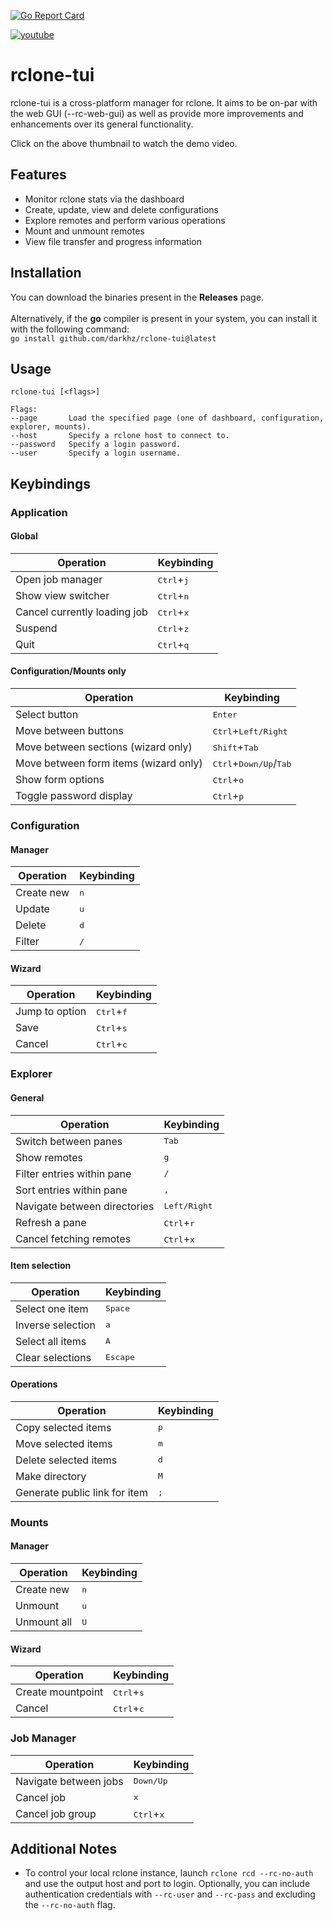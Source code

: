 [![Go Report Card](https://goreportcard.com/badge/github.com/darkhz/rclone-tui)](https://goreportcard.com/report/github.com/darkhz/rclone-tui)

[![youtube](https://img.youtube.com/vi/Jmm55Jh5Nhc/1.jpg)](https://youtube.com/watch?v=Jmm55Jh5Nhc)

# rclone-tui
rclone-tui is a cross-platform manager for rclone. It aims to be on-par with the web GUI (--rc-web-gui) as well as provide more improvements and enhancements over its general functionality.

Click on the above thumbnail to watch the demo video.
## Features
- Monitor rclone stats via the dashboard
- Create, update, view and delete configurations
- Explore remotes and perform various operations
- Mount and unmount remotes
- View file transfer and progress information

## Installation
You can download the binaries present in the **Releases** page. <br /><br />
Alternatively, if the **go** compiler is present in your system, you can install it with the following command:<br />
`go install github.com/darkhz/rclone-tui@latest`

## Usage
```
rclone-tui [<flags>]

Flags:
--page       Load the specified page (one of dashboard, configuration, explorer, mounts).
--host       Specify a rclone host to connect to.
--password   Specify a login password.
--user       Specify a login username.
```

## Keybindings

### Application

#### Global
|Operation                   |Keybinding                  |
|----------------------------|----------------------------|
|Open job manager            |<kbd>Ctrl</kbd>+<kbd>j</kbd>|
|Show view switcher          |<kbd>Ctrl</kbd>+<kbd>n</kbd>|
|Cancel currently loading job|<kbd>Ctrl</kbd>+<kbd>x</kbd>|
|Suspend                     |<kbd>Ctrl</kbd>+<kbd>z</kbd>|
|Quit                        |<kbd>Ctrl</kbd>+<kbd>q</kbd>|

#### Configuration/Mounts  only
|Operation                            |Keybinding                                       |
|-------------------------------------|-------------------------------------------------|
|Select button                        |<kbd>Enter</kbd>                                 |
|Move between buttons                 |<kbd>Ctrl</kbd>+<kbd>Left/Right</kbd>            |
|Move between sections (wizard only)  |<kbd>Shift</kbd>+<kbd>Tab</kbd>                  |
|Move between form items (wizard only)|<kbd>Ctrl</kbd>+<kbd>Down/Up</kbd>/<kbd>Tab</kbd>|
|Show form options                    |<kbd>Ctrl</kbd>+<kbd>o</kbd>                     |
|Toggle password display              |<kbd>Ctrl</kbd>+<kbd>p</kbd>                     |

### Configuration
#### Manager
|Operation |Keybinding  |
|----------|------------|
|Create new|<kbd>n</kbd>|
|Update    |<kbd>u</kbd>|
|Delete    |<kbd>d</kbd>|
|Filter    |<kbd>/</kbd>|

#### Wizard
|Operation     |Keybinding                  |
|--------------|----------------------------|
|Jump to option|<kbd>Ctrl</kbd>+<kbd>f</kbd>|
|Save          |<kbd>Ctrl</kbd>+<kbd>s</kbd>|
|Cancel        |<kbd>Ctrl</kbd>+<kbd>c</kbd>|

### Explorer

#### General
|Operation                   |Keybinding                  |
|----------------------------|----------------------------|
|Switch between panes        |<kbd>Tab</kbd>              |
|Show remotes                |<kbd>g</kbd>                |
|Filter entries within pane  |<kbd>/</kbd>                |
|Sort entries within pane    |<kbd>,</kbd>                |
|Navigate between directories|<kbd>Left/Right</kbd>       |
|Refresh a pane              |<kbd>Ctrl</kbd>+<kbd>r</kbd>|
|Cancel fetching remotes     |<kbd>Ctrl</kbd>+<kbd>x</kbd>|

#### Item selection
|Operation        |Keybinding       |
|-----------------|-----------------|
|Select one item  |<kbd>Space</kbd> |
|Inverse selection|<kbd>a</kbd>     |
|Select all items |<kbd>A</kbd>     |
|Clear selections |<kbd>Escape</kbd>|

#### Operations
|Operation                    |Keybinding  |
|-----------------------------|------------|
|Copy selected items          |<kbd>p</kbd>|
|Move selected items          |<kbd>m</kbd>|
|Delete selected items        |<kbd>d</kbd>|
|Make directory               |<kbd>M</kbd>|
|Generate public link for item|<kbd>;</kbd>|

### Mounts

#### Manager
|Operation  |Keybinding  |
|-----------|------------|
|Create new |<kbd>n</kbd>|
|Unmount    |<kbd>u</kbd>|
|Unmount all|<kbd>U</kbd>|

#### Wizard
|Operation        |Keybinding                  |
|-----------------|----------------------------|
|Create mountpoint|<kbd>Ctrl</kbd>+<kbd>s</kbd>|
|Cancel           |<kbd>Ctrl</kbd>+<kbd>c</kbd>|

### Job Manager
|Operation            |Keybinding                  |
|---------------------|----------------------------|
|Navigate between jobs|<kbd>Down/Up</kbd>          |
|Cancel job           |<kbd>x</kbd>                |
|Cancel job group     |<kbd>Ctrl</kbd>+<kbd>x</kbd>|

## Additional Notes
- To control your local rclone instance, launch `rclone rcd --rc-no-auth`  and use the output host and port to login. Optionally, you can include authentication credentials with `--rc-user` and `--rc-pass` and excluding the `--rc-no-auth` flag.
